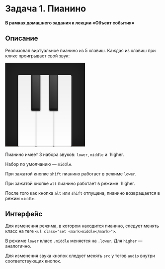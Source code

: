 # Задача 1. Пианино

#### В рамках домашнего задания к лекции «Объект события»

## Описание

Реализовал виртуальное пианино из 5 клавиш. Каждая из клавиш при клике проигрывает свой звук:

![Пианино](piano.png)

Пианино имеет 3 набора звуков: `lower`, `middle` и `higher.

Набор по умолчанию — `middle`.

При зажатой кнопке `shift` пианино работает в режиме `lower`.

При зажатой кнопке `alt` пианино работает в режиме `higher.

После того как кнопка `alt` или `shift` отпущена, пианино возвращается в режим `middle`.

## Интерфейс

Для изменения режима, в котором находится пианино, следует менять класс на теге `<ul class="set <mark>middle</mark>">`.

В режиме `lower` класс `.middle` меняется на `.lower`. Для `higher` — аналогично.

Для изменения звука кнопок следует менять `src` у тегов `audio` внутри соответствующих кнопок.
